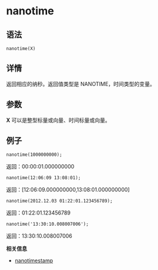 # nanotime

## 语法

`nanotime(X)`

## 详情

返回相应的纳秒。返回值类型是 NANOTIME，时间类型的变量。

## 参数

**X** 可以是整型标量或向量、时间标量或向量。

## 例子

```
nanotime(1000000000);
```

返回：00:00:01.000000000

```
nanotime(12:06:09 13:08:01);
```

返回：[12:06:09.000000000,13:08:01.000000000]

```
nanotime(2012.12.03 01:22:01.123456789);
```

返回：01:22:01.123456789

```
nanotime('13:30:10.008007006');
```

返回：13:30:10.008007006

**相关信息**

* [nanotimestamp](nanotimestamp.html "nanotimestamp")

